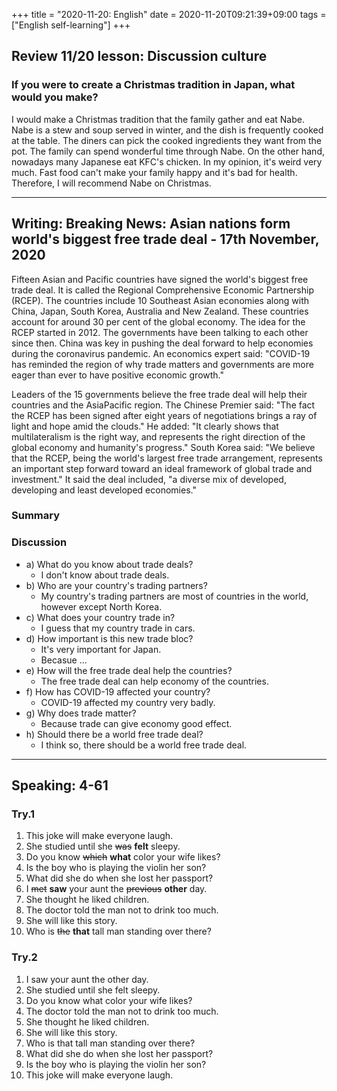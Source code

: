 +++
title =  "2020-11-20: English"
date = 2020-11-20T09:21:39+09:00
tags = ["English self-learning"]
+++

## Review 11/20 lesson: Discussion culture

### If you were to create a Christmas tradition in Japan, what would you make?

I would make a Christmas tradition that the family gather and eat Nabe.
Nabe is a stew and soup served in winter, and the dish is frequently cooked at the table.
The diners can pick the cooked ingredients they want from the pot.
The family can spend wonderful time through Nabe. 
On the other hand, nowadays many Japanese eat KFC's chicken.
In my opinion, it's weird very much.
Fast food can't make your family happy and it's bad for health.
Therefore, I will recommend Nabe on Christmas.

- - -

## Writing: Breaking News: Asian nations form world's biggest free trade deal - 17th November, 2020

Fifteen Asian and Pacific countries have signed the world's biggest free trade deal.  It is called the Regional Comprehensive Economic Partnership (RCEP). The countries include 10 Southeast Asian economies along with China, Japan, South Korea, Australia and New Zealand. These countries account for around 30 per cent of the global economy. The idea for the RCEP started in 2012. The governments have been talking to each other since then. China was key in pushing the deal forward to help economies during the coronavirus pandemic. An economics expert said: "COVID-19 has reminded the region of why trade matters and governments are more eager than ever to have positive economic growth."

Leaders of the 15 governments believe the free trade deal will help their countries and the AsiaPacific region. The Chinese Premier said: "The fact the RCEP has been signed after eight years of negotiations brings a ray of light and hope amid the clouds." He added: "It clearly shows that multilateralism is the right way, and represents the right direction of the global economy and humanity's progress." South Korea said: "We believe that the RCEP, being the world's largest free trade arrangement, represents an important step forward toward an ideal framework of global trade and investment." It said the deal included, "a diverse mix of developed, developing and least developed economies."

### Summary


### Discussion

* a) What do you know about trade deals?
    - I don't know about trade deals.
* b) Who are your country's trading partners?
    - My country's trading partners are most of countries in the world, however except North Korea.
* c) What does your country trade in?
    - I guess that my country trade in cars.
* d) How important is this new trade bloc?
    - It's very important for Japan.
    - Becasue ...
* e) How will the free trade deal help the countries?
    - The free trade deal can help economy of the countries.
* f) How has COVID-19 affected your country?
    - COVID-19 affected my country very badly.
* g) Why does trade matter?
    - Because trade can give economy good effect.
* h) Should there be a world free trade deal?
    - I think so, there should be a world free trade deal.

- - -

## Speaking: 4-61

### Try.1

1. This joke will make everyone laugh.
2. She studied until she ~~was~~ **felt** sleepy.
3. Do you know ~~which~~ **what** color your wife likes?
4. Is the boy who is playing the violin her son?
5. What did she do when she lost her passport?
6. I ~~met~~ **saw** your aunt the ~~previous~~ **other** day.
7. She thought he liked children.
8. The doctor told the man not to drink too much.
9. She will like this story.
10. Who is ~~the~~ **that** tall man standing over there?

### Try.2

1. I saw your aunt the other day.
2. She studied until she felt sleepy.
3. Do you know what color your wife likes?
4. The doctor told the man not to drink too much.
5. She thought he liked children.
6. She will like this story.
7. Who is that tall man standing over there?
8. What did she do when she lost her passport?
9. Is the boy who is playing the violin her son?
10. This joke will make everyone laugh.


